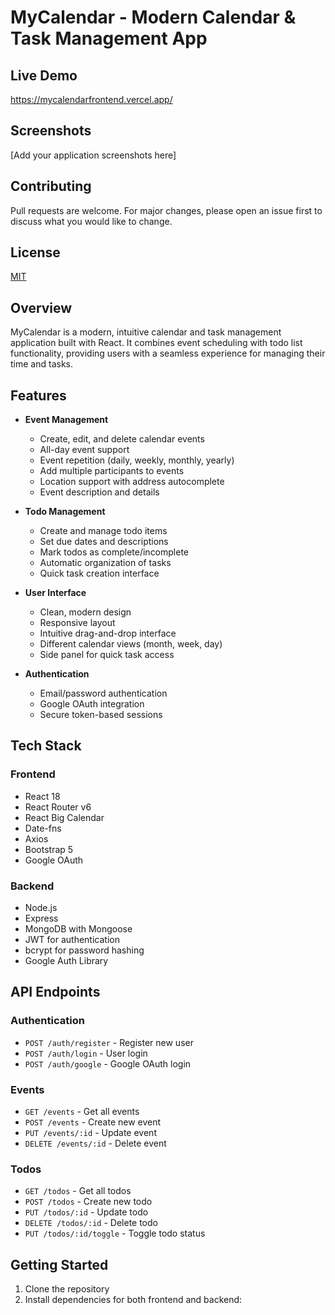 # MyCalendar - Modern Calendar & Task Management App

## Live Demo

https://mycalendarfrontend.vercel.app/

## Screenshots

[Add your application screenshots here]

## Contributing

Pull requests are welcome. For major changes, please open an issue first to discuss what you would like to change.

## License

[MIT](https://choosealicense.com/licenses/mit/)

## Overview

MyCalendar is a modern, intuitive calendar and task management application built with React. It combines event scheduling with todo list functionality, providing users with a seamless experience for managing their time and tasks.

## Features

- **Event Management**

  - Create, edit, and delete calendar events
  - All-day event support
  - Event repetition (daily, weekly, monthly, yearly)
  - Add multiple participants to events
  - Location support with address autocomplete
  - Event description and details

- **Todo Management**

  - Create and manage todo items
  - Set due dates and descriptions
  - Mark todos as complete/incomplete
  - Automatic organization of tasks
  - Quick task creation interface

- **User Interface**

  - Clean, modern design
  - Responsive layout
  - Intuitive drag-and-drop interface
  - Different calendar views (month, week, day)
  - Side panel for quick task access

- **Authentication**
  - Email/password authentication
  - Google OAuth integration
  - Secure token-based sessions

## Tech Stack

### Frontend

- React 18
- React Router v6
- React Big Calendar
- Date-fns
- Axios
- Bootstrap 5
- Google OAuth

### Backend

- Node.js
- Express
- MongoDB with Mongoose
- JWT for authentication
- bcrypt for password hashing
- Google Auth Library

## API Endpoints

### Authentication

- `POST /auth/register` - Register new user
- `POST /auth/login` - User login
- `POST /auth/google` - Google OAuth login

### Events

- `GET /events` - Get all events
- `POST /events` - Create new event
- `PUT /events/:id` - Update event
- `DELETE /events/:id` - Delete event

### Todos

- `GET /todos` - Get all todos
- `POST /todos` - Create new todo
- `PUT /todos/:id` - Update todo
- `DELETE /todos/:id` - Delete todo
- `PUT /todos/:id/toggle` - Toggle todo status

## Getting Started

1. Clone the repository
2. Install dependencies for both frontend and backend:

